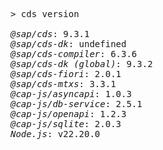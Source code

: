 <!-- this file is automatically generated and updated by a github action -->
<pre class="log">
> cds version

<em>@sap/cds</em>: 9.3.1
<em>@sap/cds-dk</em>: undefined
<em>@sap/cds-compiler</em>: 6.3.6
<em>@sap/cds-dk (global)</em>: 9.3.2
<em>@sap/cds-fiori</em>: 2.0.1
<em>@sap/cds-mtxs</em>: 3.3.1
<em>@cap-js/asyncapi</em>: 1.0.3
<em>@cap-js/db-service</em>: 2.5.1
<em>@cap-js/openapi</em>: 1.2.3
<em>@cap-js/sqlite</em>: 2.0.3
<em>Node.js</em>: v22.20.0
</pre>

